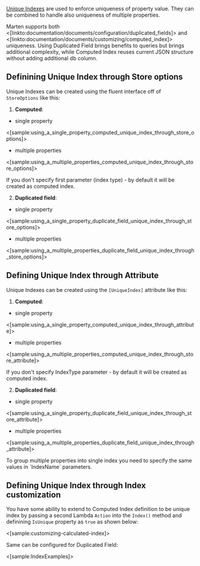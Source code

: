 <!--title:Unique Indexes-->

[Unique Indexes](https://www.postgresql.org/docs/current/static/indexes-unique.html) are used to enforce uniqueness of property value. They can be combined to handle also uniqueness of multiple properties.

Marten supports both <[linkto:documentation/documents/configuration/duplicated_fields]> and <[linkto:documentation/documents/customizing/computed_index]> uniqueness. Using Duplicated Field brings benefits to queries but brings additional complexity, while Computed Index reuses current JSON structure without adding additional db column.

## Definining Unique Index through Store options

Unique Indexes can be created using the fluent interface off of `StoreOptions` like this: 

1. **Computed**:
* single property

<[sample:using_a_single_property_computed_unique_index_through_store_options]>

* multiple properties

<[sample:using_a_multiple_properties_computed_unique_index_through_store_options]>

<div class="alert alert-info">
If you don't specify first parameter (index type) - by default it will be created as computed index.
</div>

2. **Duplicated field**:
* single property

<[sample:using_a_single_property_duplicate_field_unique_index_through_store_options]>

* multiple properties

<[sample:using_a_multiple_properties_duplicate_field_unique_index_through_store_options]>

## Defining Unique Index through Attribute

Unique Indexes can be created using the `[UniqueIndex]` attribute like this: 

1. **Computed**:
* single property

<[sample:using_a_single_property_computed_unique_index_through_attribute]>

* multiple properties

<[sample:using_a_multiple_properties_computed_unique_index_through_store_attribute]>


<div class="alert alert-info">
If you don't specify IndexType parameter - by default it will be created as computed index.
</div>


2. **Duplicated field**:
* single property

<[sample:using_a_single_property_duplicate_field_unique_index_through_store_attribute]>

* multiple properties

<[sample:using_a_multiple_properties_duplicate_field_unique_index_through_attribute]>

<div class="alert alert-info">
To group multiple properties into single index you need to specify the same values in `IndexName` parameters.
</div>


## Defining Unique Index through Index customization

You have some ability to extend to Computed Index definition to be unique index  by passing a second Lambda `Action` into
the `Index()` method and definining `IsUnique` property as `true` as shown below:

<[sample:customizing-calculated-index]>

Same can be configured for Duplicated Field:

<[sample:IndexExamples]>